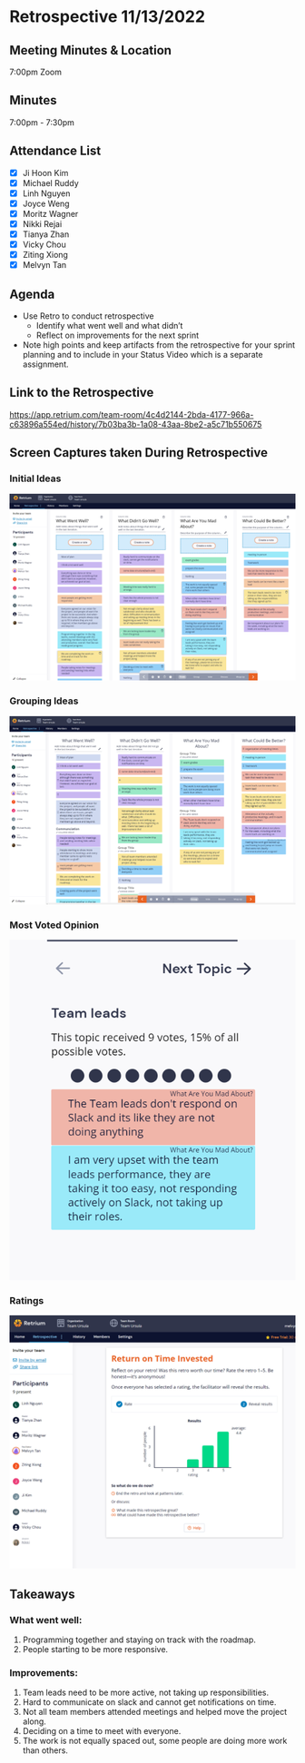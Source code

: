 # Retrospective 11/13/2022

## Meeting Minutes & Location

7:00pm Zoom

## Minutes

7:00pm - 7:30pm

## Attendance List

-   [x] Ji Hoon Kim
-   [x] Michael Ruddy
-   [x] Linh Nguyen
-   [x] Joyce Weng
-   [x] Moritz Wagner
-   [x] Nikki Rejai
-   [x] Tianya Zhan
-   [x] Vicky Chou
-   [x] Ziting Xiong
-   [x] Melvyn Tan

## Agenda

-   Use Retro to conduct retrospective
    -   Identify what went well and what didn’t
    -   Reflect on improvements for the next sprint
-   Note high points and keep artifacts from the retrospective for your sprint planning and to include in your Status Video which is a separate assignment.

## Link to the Retrospective

https://app.retrium.com/team-room/4c4d2144-2bda-4177-966a-c63896a554ed/history/7b03ba3b-1a08-43aa-8be2-a5c71b550675

## Screen Captures taken During Retrospective

### Initial Ideas

![Initial Ideas](admin/meetings/../../retrospective1-images/Retrium1.png)

### Grouping Ideas

![Grouping Ideas](admin/meetings/../../retrospective1-images/Retrium2.png)

### Most Voted Opinion

![Most Important Idea](admin/meetings/../../retrospective1-images/Retrium3.png)

### Ratings

![Ratings](admin/meetings/../../retrospective1-images/Retrium4.png)

## Takeaways

### What went well:

1. Programming together and staying on track with the roadmap.
2. People starting to be more responsive.

### Improvements:

1. Team leads need to be more active, not taking up responsibilities.
2. Hard to communicate on slack and cannot get notifications on time.
3. Not all team members attended meetings and helped move the project along.
4. Deciding on a time to meet with everyone.
5. The work is not equally spaced out, some people are doing more work than others.
